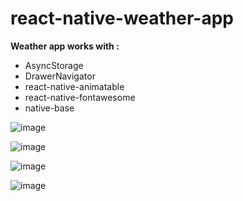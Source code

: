 # react-native-weather-app

<b>Weather app works with :</b>
 - AsyncStorage
 - DrawerNavigator
 - react-native-animatable
 - react-native-fontawesome
 - native-base

![image](https://drive.google.com/uc?export=view&id=1x0AaKab-tBn3sCFzP3zTixhRjPJ8dHTF)


![image](https://drive.google.com/uc?export=view&id=1cZHuwElpiLaoxV9S0041jTz2XRX22zZE)


![image](https://drive.google.com/uc?export=view&id=1LJgcZ6Mo3KJNBwlddpRCK5a20BX7eEkm)


![image](https://drive.google.com/uc?export=view&id=1DQ4MDv85Yy4SHaU2yJydUL6TCA3rOOG7)
